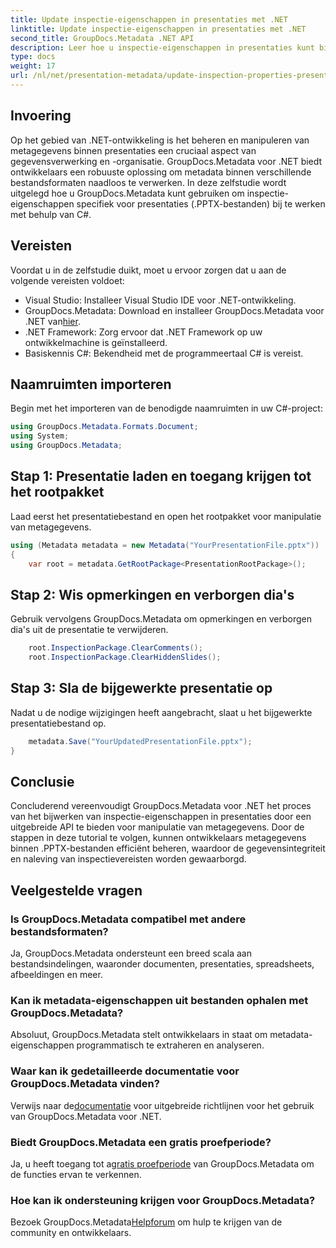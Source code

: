 ```yaml
---
title: Update inspectie-eigenschappen in presentaties met .NET
linktitle: Update inspectie-eigenschappen in presentaties met .NET
second_title: GroupDocs.Metadata .NET API
description: Leer hoe u inspectie-eigenschappen in presentaties kunt bijwerken met behulp van .NET met GroupDocs.Metadata. Eenvoudige, efficiënte manipulatie van metagegevens voor .PPTX-bestanden.
type: docs
weight: 17
url: /nl/net/presentation-metadata/update-inspection-properties-presentations/
---
```

## Invoering
Op het gebied van .NET-ontwikkeling is het beheren en manipuleren van metagegevens binnen presentaties een cruciaal aspect van gegevensverwerking en -organisatie. GroupDocs.Metadata voor .NET biedt ontwikkelaars een robuuste oplossing om metadata binnen verschillende bestandsformaten naadloos te verwerken. In deze zelfstudie wordt uitgelegd hoe u GroupDocs.Metadata kunt gebruiken om inspectie-eigenschappen specifiek voor presentaties (.PPTX-bestanden) bij te werken met behulp van C#.
## Vereisten
Voordat u in de zelfstudie duikt, moet u ervoor zorgen dat u aan de volgende vereisten voldoet:
- Visual Studio: Installeer Visual Studio IDE voor .NET-ontwikkeling.
-  GroupDocs.Metadata: Download en installeer GroupDocs.Metadata voor .NET van[hier](https://releases.groupdocs.com/metadata/net/).
- .NET Framework: Zorg ervoor dat .NET Framework op uw ontwikkelmachine is geïnstalleerd.
- Basiskennis C#: Bekendheid met de programmeertaal C# is vereist.

## Naamruimten importeren
Begin met het importeren van de benodigde naamruimten in uw C#-project:
```csharp
using GroupDocs.Metadata.Formats.Document;
using System;
using GroupDocs.Metadata;
```
## Stap 1: Presentatie laden en toegang krijgen tot het rootpakket
Laad eerst het presentatiebestand en open het rootpakket voor manipulatie van metagegevens.

```csharp
using (Metadata metadata = new Metadata("YourPresentationFile.pptx"))
{
    var root = metadata.GetRootPackage<PresentationRootPackage>();
```
## Stap 2: Wis opmerkingen en verborgen dia's
Gebruik vervolgens GroupDocs.Metadata om opmerkingen en verborgen dia's uit de presentatie te verwijderen.

```csharp
    root.InspectionPackage.ClearComments();
    root.InspectionPackage.ClearHiddenSlides();
```
## Stap 3: Sla de bijgewerkte presentatie op
Nadat u de nodige wijzigingen heeft aangebracht, slaat u het bijgewerkte presentatiebestand op.

```csharp
    metadata.Save("YourUpdatedPresentationFile.pptx");
}
```

## Conclusie
Concluderend vereenvoudigt GroupDocs.Metadata voor .NET het proces van het bijwerken van inspectie-eigenschappen in presentaties door een uitgebreide API te bieden voor manipulatie van metagegevens. Door de stappen in deze tutorial te volgen, kunnen ontwikkelaars metagegevens binnen .PPTX-bestanden efficiënt beheren, waardoor de gegevensintegriteit en naleving van inspectievereisten worden gewaarborgd.

## Veelgestelde vragen
### Is GroupDocs.Metadata compatibel met andere bestandsformaten?
Ja, GroupDocs.Metadata ondersteunt een breed scala aan bestandsindelingen, waaronder documenten, presentaties, spreadsheets, afbeeldingen en meer.
### Kan ik metadata-eigenschappen uit bestanden ophalen met GroupDocs.Metadata?
Absoluut, GroupDocs.Metadata stelt ontwikkelaars in staat om metadata-eigenschappen programmatisch te extraheren en analyseren.
### Waar kan ik gedetailleerde documentatie voor GroupDocs.Metadata vinden?
 Verwijs naar de[documentatie](https://reference.groupdocs.com/metadata/net/) voor uitgebreide richtlijnen voor het gebruik van GroupDocs.Metadata voor .NET.
### Biedt GroupDocs.Metadata een gratis proefperiode?
 Ja, u heeft toegang tot a[gratis proefperiode](https://releases.groupdocs.com/) van GroupDocs.Metadata om de functies ervan te verkennen.
### Hoe kan ik ondersteuning krijgen voor GroupDocs.Metadata?
 Bezoek GroupDocs.Metadata[Helpforum](https://forum.groupdocs.com/c/metadata/14) om hulp te krijgen van de community en ontwikkelaars.